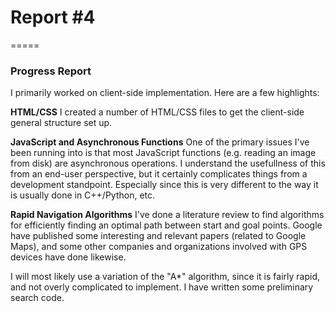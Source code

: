 # Report #4
=====

### **Progress Report**
I primarily worked on client-side implementation.  Here are a few highlights:

**HTML/CSS**
I created a number of HTML/CSS files to get the client-side general structure
set up.

**JavaScript and Asynchronous Functions**
One of the primary issues I've been running into is that most JavaScript
functions (e.g. reading an image from disk) are asynchronous operations.  I
understand the usefullness of this from an end-user perspective, but it
certainly complicates things from a development standpoint.  Especially since
this is very different to the way it is usually done in C++/Python, etc.


**Rapid Navigation Algorithms**
I've done a literature review to find algorithms for efficiently finding an
optimal path between start and goal points.  Google have published some
interesting and relevant papers (related to Google Maps), and some other
companies and organizations involved with GPS devices have done likewise.

I will most likely use a variation of the "A*" algorithm, since it is fairly
rapid, and not overly complicated to implement.  I have written some
preliminary search code.
